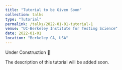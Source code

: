 ```yaml
---
title: "Tutorial to be Given Soon"
collection: talks
type: "Tutorial"
permalink: /talks/2022-01-01-tutorial-1
venue: "UC-Berkeley Institute for Testing Science"
date: 2022-01-01
location: "Berkeley CA, USA"
---
```


Under Construction :construction:

The description of this tutorial will be added soon.
